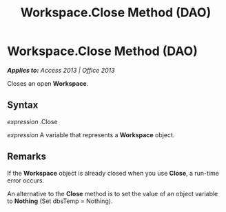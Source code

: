 ﻿---
title: Workspace.Close Method (DAO)
TOCTitle: Close Method
ms:assetid: 9b3d28f9-5cde-0dd9-8a4a-d2efaec5fe5d
ms:mtpsurl: https://msdn.microsoft.com/en-us/library/Ff198027(v=office.15)
ms:contentKeyID: 48546565
ms.date: 09/18/2015
mtps_version: v=office.15
---

# Workspace.Close Method (DAO)


_**Applies to:** Access 2013 | Office 2013_

Closes an open **Workspace**.

## Syntax

*expression* .Close

*expression* A variable that represents a **Workspace** object.

## Remarks

If the **Workspace** object is already closed when you use **Close**, a run-time error occurs.

An alternative to the **Close** method is to set the value of an object variable to **Nothing** (Set dbsTemp = Nothing).

